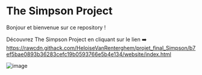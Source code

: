 # The Simpson Project

Bonjour et bienvenue sur ce repository !

Découvrez The Simpson Project en cliquant sur le lien ➡️
https://rawcdn.githack.com/HeloiseVanRenterghem/projet_final_Simpson/b7ef5bae0893b36283cefc19b0593766e5b4e134/website/index.html

![image](https://user-images.githubusercontent.com/108370292/185907453-d6d0d489-655f-4feb-8c8b-f7e7b87c62c1.png)

